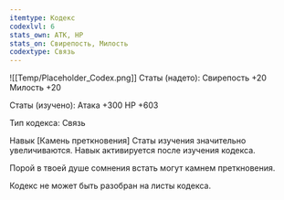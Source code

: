 ```yaml
---
itemtype: Кодекс
codexlvl: 6
stats_own: АТК, HP
stats_on: Свирепость, Милость
codextype: Связь
---
```

![[Temp/Placeholder_Codex.png]]
Статы (надето):
Свирепость +20
Милость +20

Статы (изучено):
Атака +300
HP +603

Тип кодекса: Связь


Навык
[Камень преткновения] Статы изучения значительно увеличиваются. Навык активируется после изучения кодекса.

Порой в твоей душе сомнения встать могут камнем преткновения.

Кодекс не может быть разобран на листы кодекса.
